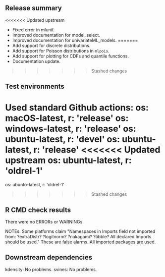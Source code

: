 ## Release summary

<<<<<<< Updated upstream
* Fixed error in mlunif.
* Improved documentation for model_select.
* Improved documentation for univariateML_models.
=======
* Add support for discrete distributions.
* Add support for Poisson distributions in `mlpois`.
* Add support for plotting for CDFs and quantile functions.
* Documentation update.
>>>>>>> Stashed changes

## Test environments
Used standard Github actions:
os: macOS-latest,    r: 'release'
os: windows-latest,  r: 'release'
os: ubuntu-latest,   r: 'devel'
os: ubuntu-latest,   r: 'release'
<<<<<<< Updated upstream
os: ubuntu-latest,   r: 'oldrel-1'
=======
os: ubunto-latest,   r: 'oldrel-1'
>>>>>>> Stashed changes

## R CMD check results
There were no ERRORs or WARNINGs. 

NOTEs: Some platforms claim 
"Namespaces in Imports field not imported from:
  ?extraDistr? ?logitnorm? ?nakagami? ?tibble?
  All declared Imports should be used."
These are false alarms. All imported packages are used.

## Downstream dependencies
kdensity: No problems.
svines: No problems.
